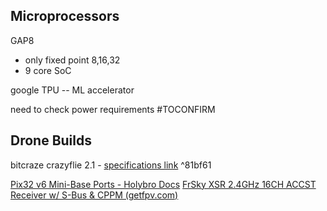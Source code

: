 ## Microprocessors
GAP8
- only fixed point 8,16,32
- 9 core SoC

google TPU -- ML accelerator

need to check power requirements #TOCONFIRM 

## Drone Builds
bitcraze crazyflie 2.1 - [specifications link](https://www.bitcraze.io/products/crazyflie-2-1/) ^81bf61

[Pix32 v6 Mini-Base Ports - Holybro Docs](https://docs.holybro.com/autopilot/pix32-v6/pix32-v6-mini-base-ports)
[FrSky XSR 2.4GHz 16CH ACCST Receiver w/ S-Bus & CPPM (getfpv.com)](https://www.getfpv.com/frsky-xsr-2-4ghz-16ch-accst-receiver-w-s-bus-cppm.html)
